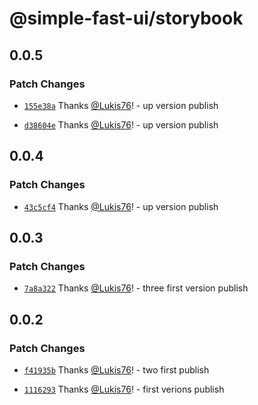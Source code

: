 # @simple-fast-ui/storybook

## 0.0.5

### Patch Changes

- [`155e38a`](https://github.com/Lukis76/simple-fast-ui/commit/155e38af40f0423dc8c131223ae045203d784175) Thanks [@Lukis76](https://github.com/Lukis76)! - up version publish

- [`d38604e`](https://github.com/Lukis76/simple-fast-ui/commit/d38604e8311018b4719c6203d0e34d6cb0fc2d87) Thanks [@Lukis76](https://github.com/Lukis76)! - up version publish

## 0.0.4

### Patch Changes

- [`43c5cf4`](https://github.com/Lukis76/simple-fast-ui/commit/43c5cf4bf3baa12e971b9a9e228745f1eba49d31) Thanks [@Lukis76](https://github.com/Lukis76)! - up version publish

## 0.0.3

### Patch Changes

- [`7a8a322`](https://github.com/Lukis76/simple-fast-ui/commit/7a8a3227f775d4262b3c92026c6ed9870975e151) Thanks [@Lukis76](https://github.com/Lukis76)! - three first version publish

## 0.0.2

### Patch Changes

- [`f41935b`](https://github.com/Lukis76/simple-fast-ui/commit/f41935b60b11f4c8ac88c9782fc1fbe6e6180935) Thanks [@Lukis76](https://github.com/Lukis76)! - two first publish

- [`1116293`](https://github.com/Lukis76/simple-fast-ui/commit/1116293e3a3bdf17965f1e97cd346e2f45b8dbe9) Thanks [@Lukis76](https://github.com/Lukis76)! - first verions publish
